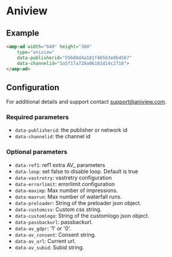 <!---
Copyright 2019 The AMP HTML Authors. All Rights Reserved.

Licensed under the Apache License, Version 2.0 (the "License");
you may not use this file except in compliance with the License.
You may obtain a copy of the License at

      http://www.apache.org/licenses/LICENSE-2.0

Unless required by applicable law or agreed to in writing, software
distributed under the License is distributed on an "AS-IS" BASIS,
WITHOUT WARRANTIES OR CONDITIONS OF ANY KIND, either express or implied.
See the License for the specific language governing permissions and
limitations under the License.
-->

# Aniview

## Example

```html
<amp-ad width="640" height="360"
    type="aniview"
    data-publisherid="55b88d4a181f465b3e8b4567"
    data-channelid="5a5f17a728a06102d14c2718">
</amp-ad>
```

## Configuration

For additional details and support contact support@aniview.com.

### Required parameters

-  `data-publisherid`: the publisher or network id 
-  `data-channelid`: the channel id 


### Optional parameters

-  `data-ref1`: ref1 extra AV_ parameters
-  `data-loop`: set false to disable loop. Default is true
-  `data-vastretry`: vastretry configuration
-  `data-errorlimit`: errorlimit configuration
-  `data-maximp`: Max number of impressions.
-  `data-maxrun`: Max number of waterfall runs.
-  `data-preloader`: String of the preloader json object.
-  `data-customcss`: Custom css string.
-  `data-customlogo`: String of the customlogo json object.
-  `data-passbackurl`: passbackurl.
-  `data-av_gdpr`: '1' or '0'.
-  `data-av_consent`: Consent string.
-  `data-av_url`: Current url.
-  `data-av_subid`: Subid string.
